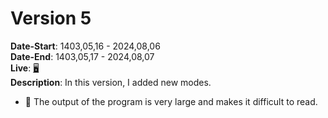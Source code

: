 # Version 5
**Date-Start**: 1403,05,16 - 2024,08,06<br>
**Date-End**: 1403,05,17 - 2024,08,07<br>
**Live**: [🖥️](https://amirhossein-github.github.io/teacher-khateri/side-projects/puzzle1/version/v5/index.html)<br>
**Description**: In this version, I added new modes.

- 🔴 The output of the program is very large and makes it difficult to read.